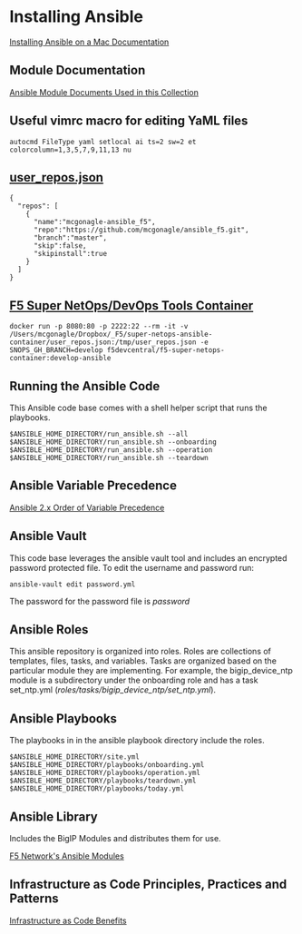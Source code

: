 # Installing Ansible

[Installing Ansible on a Mac Documentation](docs/INSTALL.md)

## Module Documentation

[Ansible Module Documents Used in this Collection](docs/MODULES.md)

## Useful vimrc macro for editing YaML files
```
autocmd FileType yaml setlocal ai ts=2 sw=2 et colorcolumn=1,3,5,7,9,11,13 nu
```

## [user_repos.json](misc/user_repos.json)
```
{
  "repos": [
    {
      "name":"mcgonagle-ansible_f5",
      "repo":"https://github.com/mcgonagle/ansible_f5.git",
      "branch":"master",
      "skip":false,
      "skipinstall":true
    }
  ]
}
```

## [F5 Super NetOps/DevOps Tools Container](https://hub.docker.com/r/f5devcentral/f5-super-netops-container/)

```
docker run -p 8080:80 -p 2222:22 --rm -it -v /Users/mcgonagle/Dropbox/_F5/super-netops-ansible-container/user_repos.json:/tmp/user_repos.json -e SNOPS_GH_BRANCH=develop f5devcentral/f5-super-netops-container:develop-ansible
```

## Running the Ansible Code
This Ansible code base comes with a shell helper script that runs the playbooks. 
```
$ANSIBLE_HOME_DIRECTORY/run_ansible.sh --all
$ANSIBLE_HOME_DIRECTORY/run_ansible.sh --onboarding
$ANSIBLE_HOME_DIRECTORY/run_ansible.sh --operation
$ANSIBLE_HOME_DIRECTORY/run_ansible.sh --teardown
```

## Ansible Variable Precedence

[Ansible 2.x Order of Variable Precedence](docs/PRECEDENCE.md)

## Ansible Vault
This code base leverages the ansible vault tool and includes an encrypted password protected file. 
To edit the username and password run:
```
ansible-vault edit password.yml
```
The password for the password file is *password*

## Ansible Roles
This ansible repository is organized into roles. Roles are collections of templates, files, tasks,
and variables. Tasks are organized based on the particular module they are implementing. For example,
the bigip_device_ntp module is a subdirectory under the onboarding role and has a task 
set_ntp.yml (*roles/tasks/bigip_device_ntp/set_ntp.yml*).

## Ansible Playbooks
The playbooks in in the ansible playbook directory include the roles.

```
$ANSIBLE_HOME_DIRECTORY/site.yml
$ANSIBLE_HOME_DIRECTORY/playbooks/onboarding.yml
$ANSIBLE_HOME_DIRECTORY/playbooks/operation.yml
$ANSIBLE_HOME_DIRECTORY/playbooks/teardown.yml
$ANSIBLE_HOME_DIRECTORY/playbooks/today.yml
```

## Ansible Library
Includes the BigIP Modules and distributes them for use. 

[F5 Network's Ansible Modules](https://github.com/F5Networks/f5-ansible/tree/devel/library)

## Infrastructure as Code Principles, Practices and Patterns
[Infrastructure as Code Benefits](docs/IAC.md)


